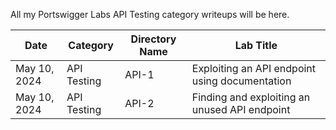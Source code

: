 All my Portswigger Labs API Testing category writeups will be here.

Date          | Category                       | Directory Name     | Lab Title
--------------|--------------------------------|--------------------|----------------------
May 10, 2024  | API Testing                    | API-1              | Exploiting an API endpoint using documentation
May 10, 2024  | API Testing                    | API-2              | Finding and exploiting an unused API endpoint